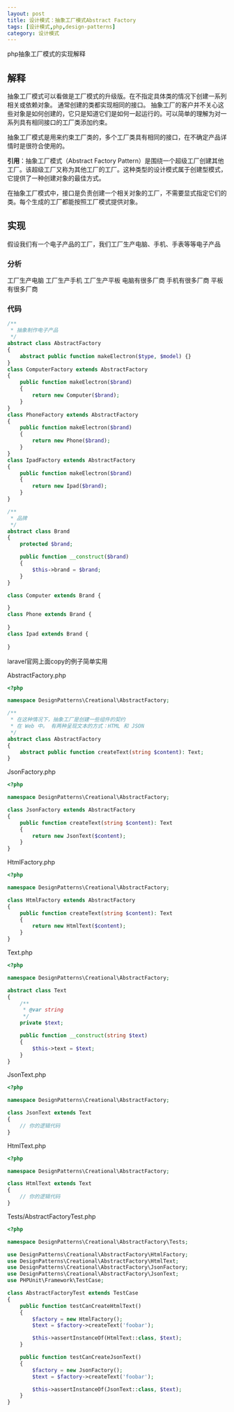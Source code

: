 ```yaml
---
layout: post
title: 设计模式：抽象工厂模式Abstract Factory
tags: [设计模式,php,design-patterns]
category: 设计模式
---
```

php抽象工厂模式的实现解释


## 解释
  抽象工厂模式可以看做是工厂模式的升级版。在不指定具体类的情况下创建一系列相关或依赖对象。 通常创建的类都实现相同的接口。 抽象工厂的客户并不关心这些对象是如何创建的，它只是知道它们是如何一起运行的。可以简单的理解为对一系列具有相同接口的工厂类添加约束。
  
  抽象工厂模式是用来约束工厂类的，多个工厂类具有相同的接口，在不确定产品详情时是很符合使用的。
  
  **引用**：抽象工厂模式（Abstract Factory Pattern）是围绕一个超级工厂创建其他工厂。该超级工厂又称为其他工厂的工厂。这种类型的设计模式属于创建型模式，它提供了一种创建对象的最佳方式。
  
  在抽象工厂模式中，接口是负责创建一个相关对象的工厂，不需要显式指定它们的类。每个生成的工厂都能按照工厂模式提供对象。
## 实现
  假设我们有一个电子产品的工厂，我们工厂生产电脑、手机、手表等等电子产品
### 分析
  工厂生产电脑
  工厂生产手机
  工厂生产平板
  电脑有很多厂商
  手机有很多厂商
  平板有很多厂商
### 代码
```php
/**
 * 抽象制作电子产品
 */
abstract class AbstractFactory
{
    abstract public function makeElectron($type, $model) {}
}
class ComputerFactory extends AbstractFactory
{
    public function makeElectron($brand)
    {
        return new Computer($brand);
    }
}
class PhoneFactory extends AbstractFactory
{
    public function makeElectron($brand)
    {
        return new Phone($brand);
    }
}
class IpadFactory extends AbstractFactory
{
    public function makeElectron($brand)
    {
        return new Ipad($brand);
    }
}

/**
 * 品牌
 */
abstract class Brand
{
    protected $brand;

    public function __construct($brand) 
    {
        $this->brand = $brand;
    }
}

class Computer extends Brand {

}
class Phone extends Brand {
    
}
class Ipad extends Brand {
    
}
```

laravel官网上面copy的例子简单实用

AbstractFactory.php
```php
<?php

namespace DesignPatterns\Creational\AbstractFactory;

/**
 * 在这种情况下，抽象工厂是创建一些组件的契约
 * 在 Web 中。 有两种呈现文本的方式：HTML 和 JSON
 */
abstract class AbstractFactory
{
    abstract public function createText(string $content): Text;
}
```
JsonFactory.php
```php
<?php

namespace DesignPatterns\Creational\AbstractFactory;

class JsonFactory extends AbstractFactory
{
    public function createText(string $content): Text
    {
        return new JsonText($content);
    }
}
```
HtmlFactory.php
```php
<?php

namespace DesignPatterns\Creational\AbstractFactory;

class HtmlFactory extends AbstractFactory
{
    public function createText(string $content): Text
    {
        return new HtmlText($content);
    }
}
```
Text.php
```php
<?php

namespace DesignPatterns\Creational\AbstractFactory;

abstract class Text
{
    /**
     * @var string
     */
    private $text;

    public function __construct(string $text)
    {
        $this->text = $text;
    }
}
```
JsonText.php
```php
<?php

namespace DesignPatterns\Creational\AbstractFactory;

class JsonText extends Text
{
    // 你的逻辑代码
}
```
HtmlText.php
```php
<?php

namespace DesignPatterns\Creational\AbstractFactory;

class HtmlText extends Text
{
    // 你的逻辑代码
}
```

Tests/AbstractFactoryTest.php
```php
<?php

namespace DesignPatterns\Creational\AbstractFactory\Tests;

use DesignPatterns\Creational\AbstractFactory\HtmlFactory;
use DesignPatterns\Creational\AbstractFactory\HtmlText;
use DesignPatterns\Creational\AbstractFactory\JsonFactory;
use DesignPatterns\Creational\AbstractFactory\JsonText;
use PHPUnit\Framework\TestCase;

class AbstractFactoryTest extends TestCase
{
    public function testCanCreateHtmlText()
    {
        $factory = new HtmlFactory();
        $text = $factory->createText('foobar');

        $this->assertInstanceOf(HtmlText::class, $text);
    }

    public function testCanCreateJsonText()
    {
        $factory = new JsonFactory();
        $text = $factory->createText('foobar');

        $this->assertInstanceOf(JsonText::class, $text);
    }
}
```